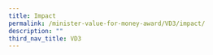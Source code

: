 ```yaml
---
title: Impact
permalink: /minister-value-for-money-award/VD3/impact/
description: ""
third_nav_title: VD3
---
```

